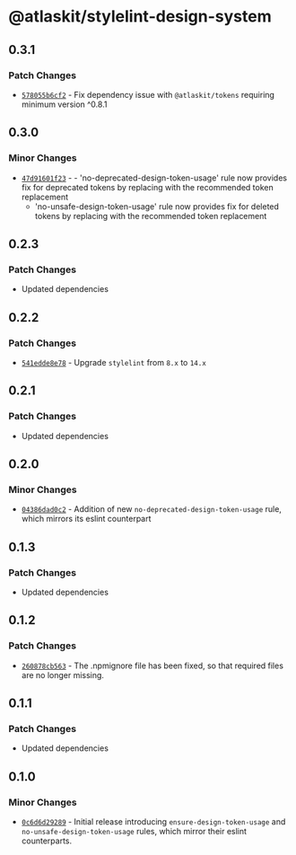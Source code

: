 # @atlaskit/stylelint-design-system

## 0.3.1

### Patch Changes

- [`578055b6cf2`](https://bitbucket.org/atlassian/atlassian-frontend/commits/578055b6cf2) - Fix dependency issue with `@atlaskit/tokens` requiring minimum version ^0.8.1

## 0.3.0

### Minor Changes

- [`47d91601f23`](https://bitbucket.org/atlassian/atlassian-frontend/commits/47d91601f23) - - 'no-deprecated-design-token-usage' rule now provides fix for deprecated tokens by replacing with the recommended token replacement
  - 'no-unsafe-design-token-usage' rule now provides fix for deleted tokens by replacing with the recommended token replacement

## 0.2.3

### Patch Changes

- Updated dependencies

## 0.2.2

### Patch Changes

- [`541edde8e78`](https://bitbucket.org/atlassian/atlassian-frontend/commits/541edde8e78) - Upgrade `stylelint` from `8.x` to `14.x`

## 0.2.1

### Patch Changes

- Updated dependencies

## 0.2.0

### Minor Changes

- [`04386dad0c2`](https://bitbucket.org/atlassian/atlassian-frontend/commits/04386dad0c2) - Addition of new `no-deprecated-design-token-usage` rule, which mirrors its eslint counterpart

## 0.1.3

### Patch Changes

- Updated dependencies

## 0.1.2

### Patch Changes

- [`260878cb563`](https://bitbucket.org/atlassian/atlassian-frontend/commits/260878cb563) - The .npmignore file has been fixed, so that required files are no longer missing.

## 0.1.1

### Patch Changes

- Updated dependencies

## 0.1.0

### Minor Changes

- [`0c6d6d29289`](https://bitbucket.org/atlassian/atlassian-frontend/commits/0c6d6d29289) - Initial release introducing `ensure-design-token-usage` and `no-unsafe-design-token-usage` rules, which mirror their eslint counterparts.
